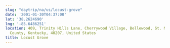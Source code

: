 ```yaml
---
slug: "daytrip/na/us/locust-grove"
date: '2001-01-30T04:37:00'
lat: '38.2624690'
lng: '-85.6486251'
location: 409, Trinity Hills Lane, Cherrywood Village, Bellewood, St. Matthews, Jefferson
  County, Kentucky, 40207, United States
title: Locust Grove
---
```



